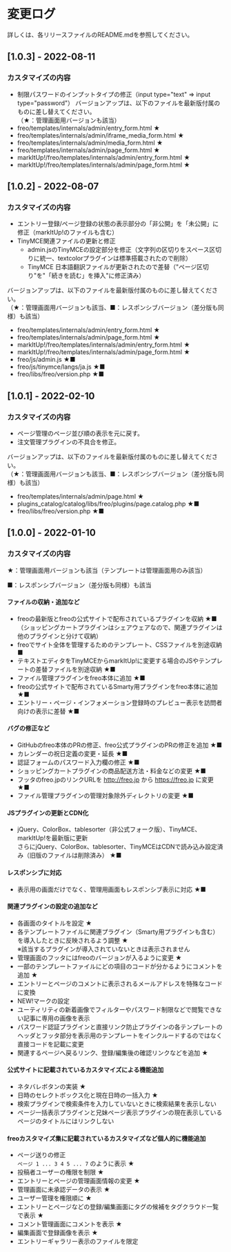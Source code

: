 # 変更ログ

詳しくは、各リリースファイルのREADME.mdを参照してください。

## [1.0.3] - 2022-08-11

### カスタマイズの内容

- 制限パスワードのインプットタイプの修正（input type="text" ⇒ input type="password"）
バージョンアップは、以下のファイルを最新版付属のものに差し替えてください。<br>
（★：管理画面用バージョンも該当）
- freo/templates/internals/admin/entry_form.html ★
- freo/templates/internals/admin/iframe_media_form.html ★
- freo/templates/internals/admin/media_form.html ★
- freo/templates/internals/admin/page_form.html ★
- markItUp!/freo/templates/internals/admin/entry_form.html ★
- markItUp!/freo/templates/internals/admin/page_form.html ★



## [1.0.2] - 2022-08-07

### カスタマイズの内容

- エントリー登録/ページ登録の状態の表示部分の「非公開」を「未公開」に修正（markItUp!のファイルも含む）
- TinyMCE関連ファイルの更新と修正
  - admin.jsのTinyMCEの設定部分を修正（文字列の区切りをスペース区切りに統一、textcolorプラグインは標準搭載されたので削除）
  - TinyMCE 日本語翻訳ファイルが更新されたので差替（"ページ区切り"を"「続きを読む」を挿入"に修正済み）

バージョンアップは、以下のファイルを最新版付属のものに差し替えてください。<br>
（★：管理画面用バージョンも該当、■：レスポンシブバージョン（差分版も同様）も該当）
- freo/templates/internals/admin/entry_form.html ★
- freo/templates/internals/admin/page_form.html ★
- markItUp!/freo/templates/internals/admin/entry_form.html ★
- markItUp!/freo/templates/internals/admin/page_form.html ★
- freo/js/admin.js ★■
- freo/js/tinymce/langs/ja.js ★■
- freo/libs/freo/version.php ★■



## [1.0.1] - 2022-02-10

### カスタマイズの内容

- ページ管理のページ並び順の表示を元に戻す。 
- 注文管理プラグインの不具合を修正。

バージョンアップは、以下のファイルを最新版付属のものに差し替えてください。<br>
（★：管理画面用バージョンも該当、■：レスポンシブバージョン（差分版も同様）も該当）
- freo/templates/internals/admin/page.html ★
- plugins_catalog/catalog/libs/freo/plugins/page.catalog.php ★■
- freo/libs/freo/version.php ★■



## [1.0.0] - 2022-01-10

### カスタマイズの内容

★：管理画面用バージョンも該当（テンプレートは管理画面用のみ該当）

■：レスポンシブバージョン（差分版も同様）も該当

#### ファイルの収納・追加など
- freoの最新版とfreoの公式サイトで配布されているプラグインを収納 ★■<br>（ショッピングカートプラグインはシェアウェアなので、関連プラグインは他のプラグインと分けて収納）
- freoでサイト全体を管理するためのテンプレート、CSSファイルを別途収納 ■
- テキストエディタをTinyMCEからmarkItUp!に変更する場合のJSやテンプレートの差替ファイルを別途収納  ★■
- ファイル管理プラグインをfreo本体に追加 ★■
- freoの公式サイトで配布されているSmarty用プラグインをfreo本体に追加 ★■
- エントリー・ページ・インフォメーション登録時のプレビュー表示を訪問者向けの表示に差替 ★■
#### バグの修正など
- GitHubのfreo本体のPRの修正、freo公式プラグインのPRの修正を追加 ★■
- カレンダーの祝日定義の変更・延長 ★■
- 認証フォームのパスワード入力欄の修正 ★■
- ショッピングカートプラグインの商品配送方法・料金などの変更 ★■
- フッタのfreo.jpのリンクURLを http://freo.jp から https://freo.jp に変更 ★■
- ファイル管理プラグインの管理対象除外ディレクトリの変更 ★■
#### JSプラグインの更新とCDN化
- jQuery、ColorBox、tablesorter（非公式フォーク版）、TinyMCE、markItUp!を最新版に更新<br>さらにjQuery、ColorBox、tablesorter、TinyMCEはCDNで読み込み設定済み（旧版のファイルは削除済み） ★■
#### レスポンシブに対応
- 表示用の画面だけでなく、管理用画面もレスポンシブ表示に対応 ★■
#### 関連プラグインの設定の追加など
- 各画面のタイトルを設定 ★
- 各テンプレートファイルに関連プラグイン（Smarty用プラグインも含む）を導入したときに反映されるよう調整 ★<br>※該当するプラグインが導入されていないときは表示されません
- 管理画面のフッタにはfreoのバージョンが入るように変更 ★
- 一部のテンプレートファイルにどの項目のコードが分かるようにコメントを追加 ★
- エントリーとページのコメントに表示されるメールアドレスを特殊なコードに変換
- NEW!マークの設定
- ユーティリティの新着画像でフィルターやパスワード制限などで閲覧できない記事に専用の画像を表示
- パスワード認証プラグインと直接リンク防止プラグインの各テンプレートのヘッダとフッタ部分を表示用のテンプレートをインクルードするのではなく直接コードを記載に変更
- 関連するページへ戻るリンク、登録/編集後の確認リンクなどを追加 ★
#### 公式サイトに記載されているカスタマイズによる機能追加
- ネタバレボタンの実装 ★
- 日時のセレクトボックス化と現在日時の一括入力 ★
- 検索プラグインで検索条件を入力していないときに検索結果を表示しない
- ページ一括表示プラグインと兄妹ページ表示プラグインの現在表示しているページのタイトルにはリンクしない
#### freoカスタマイズ集に記載されているカスタマイズなど個人的に機能追加
- ページ送りの修正<br>`ページ 1 ... 3 4 5 ... 7` のように表示 ★
- 投稿者ユーザーの権限を制限 ★
- エントリーとページの管理画面情報の変更 ★
- 管理画面に未承認データの表示 ★
- ユーザー管理を権限順に ★
- エントリーとページなどの登録/編集画面にタグの候補をタグクラウド一覧で表示 ★
- コメント管理画面にコメントを表示 ★
- 編集画面で登録画像を表示 ★
- エントリーギャラリー表示のファイルを限定
